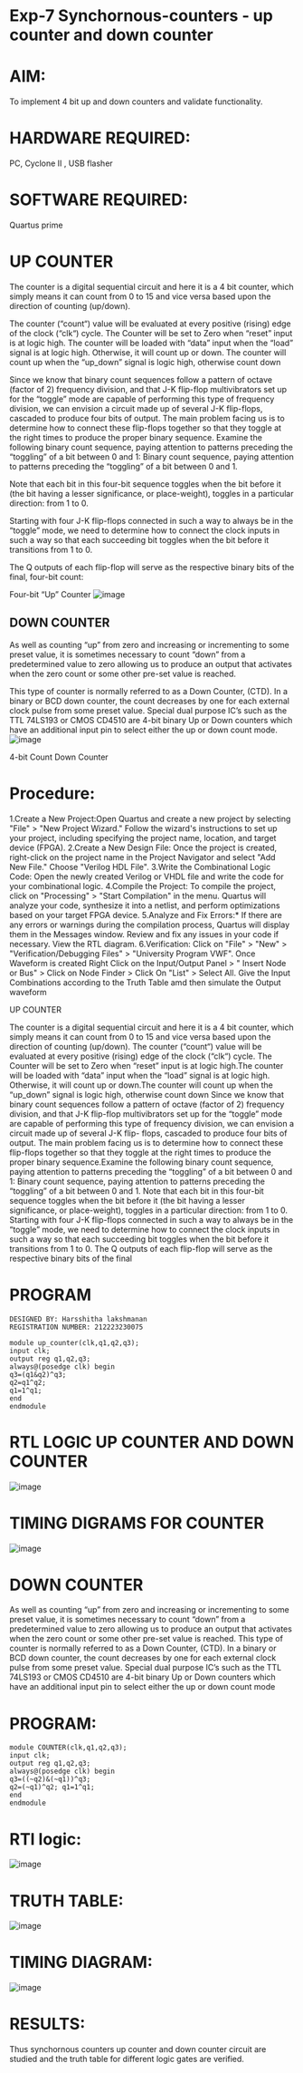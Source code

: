 # Exp-7 Synchornous-counters - up counter and down counter 

# AIM: 
To implement 4 bit up and down counters and validate  functionality.
# HARDWARE REQUIRED:
PC, Cyclone II , USB flasher
# SOFTWARE REQUIRED: 
Quartus prime 

# UP COUNTER 
The counter is a digital sequential circuit and here it is a 4 bit counter, which simply means it can count from 0 to 15 and vice versa based upon the direction of counting (up/down). 

The counter (“count“) value will be evaluated at every positive (rising) edge of the clock (“clk“) cycle.
The Counter will be set to Zero when “reset” input is at logic high.
The counter will be loaded with “data” input when the “load” signal is at logic high. Otherwise, it will count up or down.
The counter will count up when the “up_down” signal is logic high, otherwise count down

Since we know that binary count sequences follow a pattern of octave (factor of 2) frequency division, and that J-K flip-flop multivibrators set up for the “toggle” mode are capable of performing this type of frequency division, we can envision a circuit made up of several J-K flip-flops, cascaded to produce four bits of output.
The main problem facing us is to determine how to connect these flip-flops together so that they toggle at the right times to produce the proper binary sequence.
Examine the following binary count sequence, paying attention to patterns preceding the “toggling” of a bit between 0 and 1:
Binary count sequence, paying attention to patterns preceding the “toggling” of a bit between 0 and 1.

Note that each bit in this four-bit sequence toggles when the bit before it (the bit having a lesser significance, or place-weight), toggles in a particular direction: from 1 to 0.



 
 

Starting with four J-K flip-flops connected in such a way to always be in the “toggle” mode, we need to determine how to connect the clock inputs in such a way so that each succeeding bit toggles when the bit before it transitions from 1 to 0.

The Q outputs of each flip-flop will serve as the respective binary bits of the final, four-bit count:

 
 

Four-bit “Up” Counter
![image](https://user-images.githubusercontent.com/36288975/169644758-b2f4339d-9532-40c5-af40-8f4f8c942e2c.png)



## DOWN COUNTER 

As well as counting “up” from zero and increasing or incrementing to some preset value, it is sometimes necessary to count “down” from a predetermined value to zero allowing us to produce an output that activates when the zero count or some other pre-set value is reached.

This type of counter is normally referred to as a Down Counter, (CTD). In a binary or BCD down counter, the count decreases by one for each external clock pulse from some preset value. Special dual purpose IC’s such as the TTL 74LS193 or CMOS CD4510 are 4-bit binary Up or Down counters which have an additional input pin to select either the up or down count mode.
![image](https://user-images.githubusercontent.com/36288975/169644844-1a14e123-7228-4ed8-81a9-eb937dff4ac8.png)


4-bit Count Down Counter
# Procedure:

1.Create a New Project:Open Quartus and create a new project by selecting "File" > "New Project Wizard." Follow the wizard's instructions to set up your project, including specifying the project name, location, and target device (FPGA).
2.Create a New Design File: Once the project is created, right-click on the project name in the Project Navigator and select "Add New File." Choose "Verilog HDL File".
3.Write the Combinational Logic Code: Open the newly created Verilog or VHDL file and write the code for your combinational logic.
4.Compile the Project: To compile the project, click on "Processing" > "Start Compilation" in the menu. Quartus will analyze your code, synthesize it into a netlist, and perform optimizations based on your target FPGA device.
5.Analyze and Fix Errors:* If there are any errors or warnings during the compilation process, Quartus will display them in the Messages window. Review and fix any issues in your code if necessary. View the RTL diagram.
6.Verification: Click on "File" > "New" > "Verification/Debugging Files" > "University Program VWF". Once Waveform is created Right Click on the Input/Output Panel > " Insert Node or Bus" > Click on Node Finder > Click On "List" > Select All. Give the Input Combinations according to the Truth Table amd then simulate the Output waveform

UP COUNTER

The counter is a digital sequential circuit and here it is a 4 bit counter, which simply means it can count from 0 to 15 and vice versa based upon the direction of counting (up/down).
The counter (“count“) value will be evaluated at every positive (rising) edge of the clock (“clk“) cycle.
The Counter will be set to Zero when “reset” input is at logic high.The counter will be loaded with
“data” input when the “load” signal is at logic high. Otherwise, it will count up or down.The counter will count up when the “up_down” signal is logic high, otherwise count down
Since we know that binary count sequences follow a pattern of octave (factor of 2) frequency division, and that J-K flip-flop multivibrators set up for the “toggle” mode are capable of
performing this type of frequency division, we can envision a circuit made up of several J-K flip- flops, cascaded to produce four bits of output. The main problem facing us is to determine how to connect these flip-flops together so that they toggle at the right times to produce the proper
binary sequence.Examine the following binary count sequence, paying attention to patterns
preceding the “toggling” of a bit between 0 and 1: Binary count sequence, paying attention to patterns preceding the “toggling” of a bit between 0 and 1.
Note that each bit in this four-bit sequence toggles when the bit before it (the bit having a lesser significance, or place-weight), toggles in a particular direction: from 1 to 0.
Starting with four J-K flip-flops connected in such a way to always be in the “toggle” mode, we need to determine how to connect the clock inputs in such a way so that each succeeding bit toggles when the bit before it transitions from 1 to 0.
The Q outputs of each flip-flop will serve as the respective binary bits of the final


# PROGRAM 
```
DESIGNED BY: Harsshitha lakshmanan
REGISTRATION NUMBER: 212223230075

module up_counter(clk,q1,q2,q3);	                                                  
input clk;
output reg q1,q2,q3;
always@(posedge clk) begin
q3=(q1&q2)^q3; 
q2=q1^q2; 
q1=1^q1;
end
endmodule
```



# RTL LOGIC UP COUNTER AND DOWN COUNTER  
![image](https://github.com/harshulaxman/Exp-7-Synchornous-counters-/assets/145686689/7d252458-793e-4492-a6f6-d2c9ca300338)




# TIMING DIGRAMS FOR COUNTER  
![image](https://github.com/harshulaxman/Exp-7-Synchornous-counters-/assets/145686689/16504c28-d1e3-4da4-9507-427eba0193d1)

# DOWN COUNTER
As well as counting “up” from zero and increasing or incrementing to some preset value, it is
sometimes necessary to count “down” from a predetermined value to zero allowing us to produce an output that activates when the zero count or some other pre-set value is reached.
This type of counter is normally referred to as a Down Counter, (CTD). In a binary or BCD down counter, the count decreases by one for each external clock pulse from some preset value. Special dual purpose IC’s such as the TTL 74LS193 or CMOS CD4510 are 4-bit binary Up or Down counters which have an additional input pin to select either the up or down count mode

# PROGRAM:
```
module COUNTER(clk,q1,q2,q3);	                                        
input clk;
output reg q1,q2,q3;
always@(posedge clk) begin 
q3=((~q2)&(~q1))^q3;
q2=(~q1)^q2; q1=1^q1;
end
endmodule
```

# RTl logic:
![image](https://github.com/harshulaxman/Exp-7-Synchornous-counters-/assets/145686689/41598a95-26fb-4136-bd4a-90fcbd0a4886)

# TRUTH TABLE:
![image](https://github.com/harshulaxman/Exp-7-Synchornous-counters-/assets/145686689/85247e41-542a-48f4-ad90-938037f99d8e)

# TIMING DIAGRAM:
![image](https://github.com/harshulaxman/Exp-7-Synchornous-counters-/assets/145686689/865aeae9-c8af-4dd4-8dc2-be92d38cafff)

# RESULTS:
Thus synchornous counters up counter and down counter circuit are studied and the truth table for different logic gates are verified.

